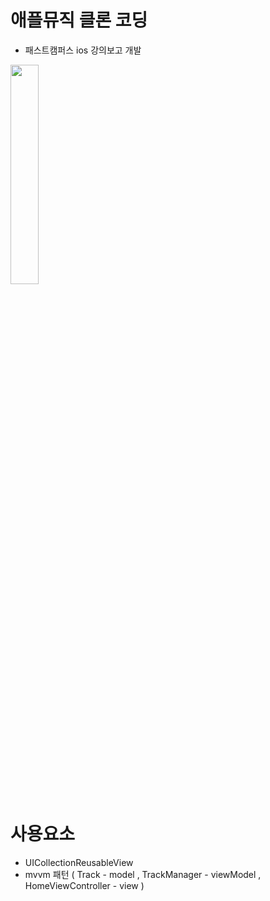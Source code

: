 # 애플뮤직 클론 코딩 
- 패스트캠퍼스 ios 강의보고 개발 

<img src="https://user-images.githubusercontent.com/26668309/146719605-d90cf871-14a5-462a-9719-31ae6a70901d.png" width = 30%>




# 사용요소 

- UICollectionReusableView 
- mvvm 패턴 (  Track - model , TrackManager - viewModel , HomeViewController - view ) 
